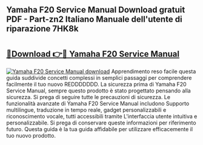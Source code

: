 ## Yamaha F20 Service Manual Download gratuit PDF - Part-zn2 Italiano Manuale dell'utente di riparazione 7HK8k

# <h2><a href="http://dfc3gt.blite.top/?on=Yamaha+F20+Service+Manual">🔗Download 👉🔴 Yamaha F20 Service Manual</a></h2>

[![Yamaha F20 Service Manual download](https://i.imgur.com/lujVjoI.png)](http://dfc3gt.blite.top/?on=Yamaha+F20+Service+Manual)
Apprendimento reso facile questa guida suddivide concetti complessi in semplici passaggi per comprendere facilmente il tuo nuovo REDDDDDDD. La sicurezza prima di Yamaha F20 Service Manual, sempre questo prodotto è stato progettato pensando alla sicurezza. Si prega di seguire tutte le precauzioni di sicurezza. Le funzionalità avanzate di Yamaha F20 Service Manual includono Supporto multilingue, traduzione in tempo reale, gadget personalizzabili e riconoscimento vocale, tutti accessibili tramite L'interfaccia utente intuitiva e personalizzabile. Si prega di conservare queste informazioni per riferimento futuro. Questa guida è la tua guida affidabile per utilizzare efficacemente il tuo nuovo prodotto.

